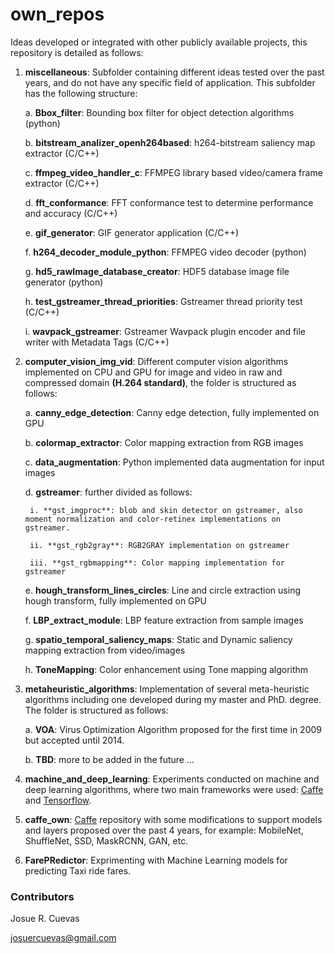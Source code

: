 # own_repos

Ideas developed or integrated with other publicly available projects, this repository is detailed as follows:

1. **miscellaneous**: Subfolder containing different ideas tested over the past years, and do not have any specific field of application. This subfolder has the following structure:

	a. **Bbox_filter**: Bounding box filter for object detection algorithms (python)

	b. **bitstream_analizer_openh264based**: h264-bitstream saliency map extractor (C/C++)

	c. **ffmpeg_video_handler_c**: FFMPEG library based video/camera frame extractor (C/C++)

	d. **fft_conformance**: FFT conformance test to determine performance and accuracy (C/C++)

	e. **gif_generator**: GIF generator application (C/C++)

	f. **h264_decoder_module_python**: FFMPEG video decoder (python)

	g. **hd5_rawImage_database_creator**: HDF5 database image file generator (python)

	h. **test_gstreamer_thread_priorities**: Gstreamer thread priority test (C/C++)

	i. **wavpack_gstreamer**: Gstreamer Wavpack plugin encoder and file writer with Metadata Tags (C/C++)

2. **computer_vision_img_vid**: Different computer vision algorithms implemented on CPU and GPU for image and video in raw and compressed domain **(H.264 standard)**, the folder is structured as follows:

	a. **canny_edge_detection**: Canny edge detection, fully implemented on GPU

	b. **colormap_extractor**: Color mapping extraction from RGB images

	c. **data_augmentation**: Python implemented data augmentation for input images

	d. **gstreamer**: further divided as follows:

		i. **gst_imgproc**: blob and skin detector on gstreamer, also moment normalization and color-retinex implementations on gstreamer.

		ii. **gst_rgb2gray**: RGB2GRAY implementation on gstreamer

		iii. **gst_rgbmapping**: Color mapping implementation for gstreamer

	e. **hough_transform_lines_circles**: Line and circle extraction using hough transform, fully implemented on GPU

	f. **LBP_extract_module**: LBP feature extraction from sample images

	g. **spatio_temporal_saliency_maps**: Static and Dynamic saliency mapping extraction from video/images

	h. **ToneMapping**: Color enhancement using Tone mapping algorithm

3. **metaheuristic_algorithms**: Implementation of several meta-heuristic algorithms including one developed during my master and PhD. degree. The folder is structured as follows:

	a. **VOA**: Virus Optimization Algorithm proposed for the first time in 2009 but accepted until 2014.

	b. **TBD**: more to be added in the future ...

4. **machine_and_deep_learning**: Experiments conducted on machine and deep learning algorithms, where two main frameworks were used: [Caffe](http://caffe.berkeleyvision.org/) and [Tensorflow](https://www.tensorflow.org/).

5. **caffe_own**: [Caffe](http://caffe.berkeleyvision.org/) repository with some modifications to support models and layers proposed over the past 4 years, for example: MobileNet, ShuffleNet, SSD, MaskRCNN, GAN, etc.


6. **FarePRedictor**: Exprimenting with Machine Learning models for predicting Taxi ride fares.

### Contributors

Josue R. Cuevas

josuercuevas@gmail.com
